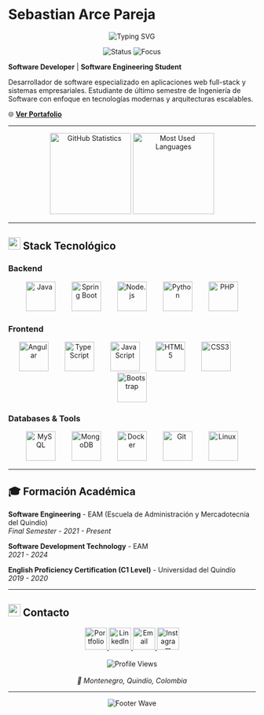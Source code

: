 # Sebastian Arce Pareja

<div align="center">
  <img src="https://readme-typing-svg.herokuapp.com?font=Fira+Code&weight=600&size=28&duration=4000&pause=1000&color=58A6FF&center=true&vCenter=true&multiline=true&width=700&height=100&lines=Software+Developer;Software+Engineering+Student" alt="Typing SVG" />
</div>

<div align="center">
  
  ![Status](https://img.shields.io/badge/Status-Available%20for%20opportunities-brightgreen?style=for-the-badge)
  ![Focus](https://img.shields.io/badge/Focus-Full%20Stack%20Development-blue?style=for-the-badge)
  
</div>

**Software Developer** | **Software Engineering Student**

Desarrollador de software especializado en aplicaciones web full-stack y sistemas empresariales. Estudiante de último semestre de Ingeniería de Software con enfoque en tecnologías modernas y arquitecturas escalables.

🌐 **[Ver Portafolio](https://sarce22.github.io/Portafolio-Web/)**

---

<div align="center">
  <img src="https://github-readme-stats.vercel.app/api?username=Sarce22&hide_title=false&hide_rank=false&show_icons=true&include_all_commits=true&count_private=true&disable_animations=false&theme=dark&locale=es&hide_border=true&custom_title=GitHub%20Analytics" height="165" alt="GitHub Statistics" />
  <img src="https://github-readme-stats.vercel.app/api/top-langs?username=Sarce22&locale=es&hide_title=false&layout=compact&card_width=320&langs_count=6&theme=dark&hide_border=true&custom_title=Technology%20Stack" height="165" alt="Most Used Languages" />
</div>

---

## <img src="https://media2.giphy.com/media/QssGEmpkyEOhBCb7e1/giphy.gif?cid=ecf05e47a0n3gi1bfqntqmob8g9aid1oyj2wr3ds3mg700bl&rid=giphy.gif" width="25"> Stack Tecnológico

### Backend
<div align="center">
  <img src="https://skillicons.dev/icons?i=java" height="60" alt="Java" />
  <img width="25" />
  <img src="https://skillicons.dev/icons?i=spring" height="60" alt="Spring Boot" />
  <img width="25" />
  <img src="https://skillicons.dev/icons?i=nodejs" height="60" alt="Node.js" />
  <img width="25" />
  <img src="https://skillicons.dev/icons?i=python" height="60" alt="Python" />
  <img width="25" />
  <img src="https://skillicons.dev/icons?i=php" height="60" alt="PHP" />
</div>

### Frontend
<div align="center">
  <img src="https://skillicons.dev/icons?i=angular" height="60" alt="Angular" />
  <img width="25" />
  <img src="https://skillicons.dev/icons?i=typescript" height="60" alt="TypeScript" />
  <img width="25" />
  <img src="https://skillicons.dev/icons?i=javascript" height="60" alt="JavaScript" />
  <img width="25" />
  <img src="https://skillicons.dev/icons?i=html" height="60" alt="HTML5" />
  <img width="25" />
  <img src="https://skillicons.dev/icons?i=css" height="60" alt="CSS3" />
  <img width="25" />
  <img src="https://skillicons.dev/icons?i=bootstrap" height="60" alt="Bootstrap" />
</div>

### Databases & Tools
<div align="center">
  <img src="https://skillicons.dev/icons?i=mysql" height="60" alt="MySQL" />
  <img width="25" />
  <img src="https://skillicons.dev/icons?i=mongodb" height="60" alt="MongoDB" />
  <img width="25" />
  <img src="https://skillicons.dev/icons?i=docker" height="60" alt="Docker" />
  <img width="25" />
  <img src="https://skillicons.dev/icons?i=git" height="60" alt="Git" />
  <img width="25" />
  <img src="https://skillicons.dev/icons?i=linux" height="60" alt="Linux" />
</div>

---



## 🎓 Formación Académica

**Software Engineering** - EAM (Escuela de Administración y Mercadotecnia del Quindío)  
*Final Semester - 2021 - Present*

**Software Development Technology** - EAM  
*2021 - 2024*

**English Proficiency Certification (C1 Level)** - Universidad del Quindío  
*2019 - 2020*

---

## <img src="https://media.giphy.com/media/LnQjpWaON8nhr21vNW/giphy.gif" width="25"> Contacto

<div align="center">
  <a href="https://sarce22.github.io/Portafolio-Web/" target="_blank">
    <img src="https://img.shields.io/static/v1?message=Portfolio&logo=github&label=&color=181717&logoColor=white&labelColor=&style=for-the-badge" height="45" alt="Portfolio" />
  </a>
  <a href="https://www.linkedin.com/in/sebastian-arce-5266b326a/" target="_blank">
    <img src="https://img.shields.io/static/v1?message=LinkedIn&logo=linkedin&label=&color=0077B5&logoColor=white&labelColor=&style=for-the-badge" height="45" alt="LinkedIn" />
  </a>
  <a href="mailto:sebastianarce482@gmail.com" target="_blank">
    <img src="https://img.shields.io/static/v1?message=Email&logo=gmail&label=&color=D14836&logoColor=white&labelColor=&style=for-the-badge" height="45" alt="Email" />
  </a>
  <a href="https://www.instagram.com/sebastian_arce29/" target="_blank">
    <img src="https://img.shields.io/static/v1?message=Instagram&logo=instagram&label=&color=E4405F&logoColor=white&labelColor=&style=for-the-badge" height="45" alt="Instagram" />
  </a>
</div>

<br>

<div align="center">
  <img src="https://komarev.com/ghpvc/?username=Sarce22&label=Profile%20Views&color=58a6ff&style=for-the-badge" alt="Profile Views" />
</div>

<br>

<div align="center">
  <i>📍 Montenegro, Quindío, Colombia</i>
</div>

---

<div align="center">
  <img src="https://capsule-render.vercel.app/api?type=waving&color=58a6ff&height=100&section=footer" alt="Footer Wave" />
</div>
